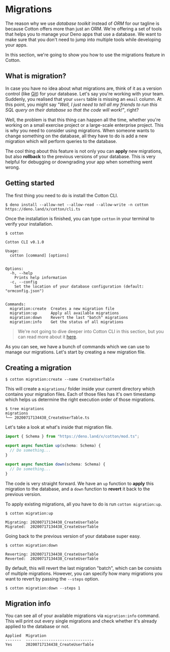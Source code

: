 # Migrations

The reason why we use _database toolkit_ instead of _ORM_ for our tagline is because Cotton offers more than just an ORM. We're offering a set of tools that helps you to manage your Deno apps that use a database. We want to make sure that you don't need to jump into multiple tools while developing your apps.

In this section, we're going to show you how to use the migrations feature in Cotton.

## What is migration?

In case you have no idea about what migrations are, think of it as a version control (like [Git](https://git-scm.com)) for your database. Let's say you're working with your team. Suddenly, you realised that your `users` table is missing an `email` column. At this point, you might say _"Well, I just need to tell all my friends to run this SQL query on their database so that the code will work!"_, right?

Well, the problem is that this thing can happen all the time, whether you're working on a small exercise project or a large-scale enterprise project. This is why you need to consider using migrations. When someone wants to change something on the database, all they have to do is add a new migration which will perform queries to the database.

The cool thing about this feature is not only you can **apply** new migrations, but also **rollback** to the previous versions of your database. This is very helpful for debugging or downgrading your app when something went wrong.

## Getting started

The first thing you need to do is install the Cotton CLI.

```
$ deno install --allow-net --allow-read --allow-write -n cotton https://deno.land/x/cotton/cli.ts
```

Once the installation is finished, you can type `cotton` in your terminal to verify your installation.

```
$ cotton

Cotton CLI v0.1.0

Usage:
  cotton [command] [options]


Options:
  -h, --help
    Prints help information
  -c, --config
    Set the location of your database configuration (default: "ormconfig.json")


Commands:
  migration:create  Creates a new migration file
  migration:up      Apply all available migrations
  migration:down    Revert the last "batch" migrations
  migration:info    Get the status of all migrations
```

> We're not going to dive deeper into Cotton CLI in this section, but you can read more about it [here](/guide/cli).

As you can see, we have a bunch of commands which we can use to manage our migrations. Let's start by creating a new migration file.

## Creating a migration

```
$ cotton migration:create --name CreateUserTable
```

This will create a `migrations/` folder inside your current directory which contains your migration files. Each of those files has it's own timestamp which helps us determine the right execution order of those migrations.

```
$ tree migrations
migrations
└── 20200717134438_CreateUserTable.ts
```

Let's take a look at what's inside that migration file.

```ts
import { Schema } from "https://deno.land/x/cotton/mod.ts";

export async function up(schema: Schema) {
  // Do something...
}

export async function down(schema: Schema) {
  // Do something...
}
```

The code is very straight forward. We have an `up` function to **apply** this migration to the database, and a `down` function to **revert** it back to the previous version.

To apply existing migrations, all you have to do is run `cotton migration:up`.

```
$ cotton migration:up

Migrating: 20200717134438_CreateUserTable
Migrated:  20200717134438_CreateUserTable
```

Going back to the previous version of your database super easy.

```
$ cotton migration:down

Reverting: 20200717134438_CreateUserTable
Reverted:  20200717134438_CreateUserTable
```

By default, this will revert the last migration "batch", which can be consists of multiple migrations. However, you can specify how many migrations you want to revert by passing the `--steps` option.

```
$ cotton migration:down --steps 1
```

## Migration info

You can see all of your available migrations via `migration:info` command. This will print out every single migrations and check whether it's already applied to the database or not.

```
Applied  Migration
-------  ------------------------------
Yes      20200717134438_CreateUserTable
```

